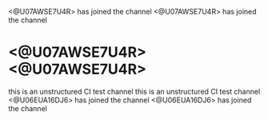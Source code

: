 <@U07AWSE7U4R> has joined the channel <reply> <@U07AWSE7U4R> has joined the channel
# <@U07AWSE7U4R> <reply> <@U07AWSE7U4R>
this is an unstructured CI test channel <reply> this is an unstructured CI test channel
<@U06EUA16DJ6> has joined the channel <reply> <@U06EUA16DJ6> has joined the channel